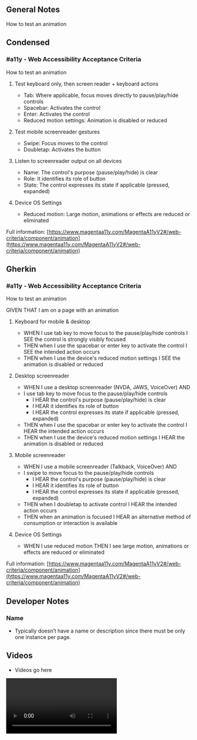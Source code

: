 ## General Notes

How to test an animation

## Condensed

### #a11y - Web Accessibility Acceptance Criteria

How to test an animation

1. Test keyboard only, then screen reader + keyboard actions

   - Tab: Where applicable, focus moves directly to pause/play/hide controls
   - Spacebar: Activates the control
   - Enter: Activates the control
   - Reduced motion settings: Animation is disabled or reduced

2. Test mobile screenreader gestures

   - Swipe: Focus moves to the control
   - Doubletap: Activates the button

3. Listen to screenreader output on all devices

   - Name: The control's purpose (pause/play/hide) is clear
   - Role: It identifies its role of button
   - State: The control expresses its state if applicable (pressed, expanded)

4. Device OS Settings
   - Reduced motion: Large motion, animations or effects are reduced or eliminated

Full information: [https://www.magentaa11y.com/MagentaA11yV2#/web-criteria/component/animation](https://www.magentaa11y.com/MagentaA11yV2#/web-criteria/component/animation)

## Gherkin

### #a11y - Web Accessibility Acceptance Criteria

How to test an animation

GIVEN THAT I am on a page with an animation

1. Keyboard for mobile & desktop

   - WHEN I use tab key to move focus to the pause/play/hide controls I SEE the control is strongly visibly focused
   - THEN when I use the spacebar or enter key to activate the control I SEE the intended action occurs
   - THEN when I use the device's reduced motion settings I SEE the animation is disabled or reduced

2. Desktop screenreader

   - WHEN I use a desktop screenreader (NVDA, JAWS, VoiceOver) AND 
   - I use tab key to move focus to the pause/play/hide controls
      - I HEAR the control's purpose (pause/play/hide) is clear
      - I HEAR it identifies its role of button
      - I HEAR the control expresses its state if applicable (pressed, expanded)
   - THEN when I use the spacebar or enter key to activate the control I HEAR the intended action occurs
   - THEN when I use the device's reduced motion settings I HEAR the animation is disabled or reduced

3. Mobile screenreader

   - WHEN I use a mobile screenreader (Talkback, VoiceOver) AND
   - I swipe to move focus to the pause/play/hide controls
      - I HEAR the control's purpose (pause/play/hide) is clear
      - I HEAR it identifies its role of button
      - I HEAR the control expresses its state if applicable (pressed, expanded)
   - THEN when I doubletap to activate control I HEAR the intended action occurs
   - THEN when an animation is focused I HEAR an alternative method of consumption or interaction is available

4. Device OS Settings

   - WHEN I use reduced motion THEN I see large motion, animations or effects are reduced or eliminated


Full information: [https://www.magentaa11y.com/MagentaA11yV2#/web-criteria/component/animation](https://www.magentaa11y.com/MagentaA11yV2#/web-criteria/component/animation)

## Developer Notes

### Name

- Typically doesn’t have a name or description since there must be only one instance per page.

## Videos

- Videos go here
<video controls>
  <source src="media/video/native/button/buttonIosVoiceover.webm" type="video/webm">
  Your browser does not support the video tag.
</video>
